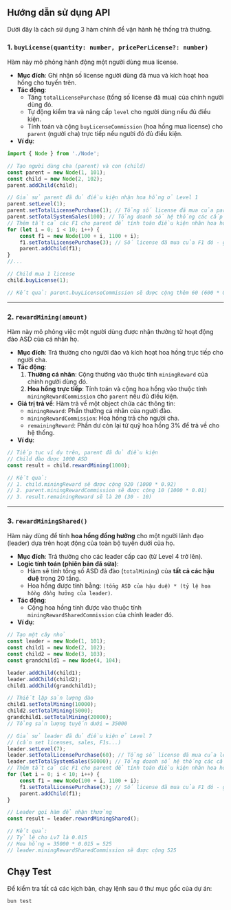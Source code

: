 ## Hướng dẫn sử dụng API

Dưới đây là cách sử dụng 3 hàm chính để vận hành hệ thống trả thưởng.

### 1\. `buyLicense(quantity: number, pricePerLicense?: number)`

Hàm này mô phỏng hành động một người dùng mua license.

- **Mục đích**: Ghi nhận số license người dùng đã mua và kích hoạt hoa hồng cho tuyến trên.
- **Tác động**:
    - Tăng `totalLicensePurchase` (tổng số license đã mua) của chính người dùng đó.
    - Tự động kiểm tra và nâng cấp `level` cho người dùng nếu đủ điều kiện.
    - Tính toán và cộng `buyLicenseCommission` (hoa hồng mua license) cho `parent` (người cha) trực tiếp nếu người đó đủ điều kiện.
- **Ví dụ**:

<!-- end list -->

```typescript
import { Node } from './Node';

// Tạo người dùng cha (parent) và con (child)
const parent = new Node(1, 101);
const child = new Node(2, 102);
parent.addChild(child);

// Giả sử parent đã đủ điều kiện nhận hoa hồng ở Level 1
parent.setLevel(1);
parent.setTotalLicensePurchase(1); // Tổng số license đã mua của parent
parent.setTotalSystemSales(100); // Tổng doanh số hệ thống các cấp dưới từ F1 đến F3
// Thêm tất cả các F1 cho parent để tính toán điều kiện nhân hoa hồng
for (let i = 0; i < 10; i++) {
    const f1 = new Node(100 + i, 1100 + i);
    f1.setTotalLicensePurchase(3); // Số license đã mua của F1 đó - giả sử mỗi F1 mua 3 license
    parent.addChild(f1);
}
//...

// Child mua 1 license
child.buyLicense(1); 

// Kết quả: parent.buyLicenseCommission sẽ được cộng thêm 60 (600 * 0.1)
```

-----

### 2\. `rewardMining(amount)`

Hàm này mô phỏng việc một người dùng được nhận thưởng từ hoạt động đào ASD của cá nhân họ.

- **Mục đích**: Trả thưởng cho người đào và kích hoạt hoa hồng trực tiếp cho người cha.
- **Tác động**:
    1.  **Thưởng cá nhân**: Cộng thưởng vào thuộc tính `miningReward` của chính người dùng đó.
    2.  **Hoa hồng trực tiếp**: Tính toán và cộng hoa hồng vào thuộc tính `miningRewardCommission` cho `parent` nếu đủ điều kiện.
- **Giá trị trả về**: Hàm trả về một object chứa các thông tin:
    - `miningReward`: Phần thưởng cá nhân của người đào.
    - `miningRewardCommission`: Hoa hồng trả cho người cha.
    - `remainingReward`: Phần dư còn lại từ quỹ hoa hồng 3% để trả về cho hệ thống.
- **Ví dụ**:

<!-- end list -->

```typescript
// Tiếp tục ví dụ trên, parent đã đủ điều kiện
// Child đào được 1000 ASD
const result = child.rewardMining(1000);

// Kết quả:
// 1. child.miningReward sẽ được cộng 920 (1000 * 0.92)
// 2. parent.miningRewardCommission sẽ được cộng 10 (1000 * 0.01)
// 3. result.remainingReward sẽ là 20 (30 - 10)
```

-----

### 3\. `rewardMiningShared()`

Hàm này dùng để tính **hoa hồng đồng hưởng** cho một người lãnh đạo (leader) dựa trên hoạt động của toàn bộ tuyến dưới của họ.

- **Mục đích**: Trả thưởng cho các leader cấp cao (từ Level 4 trở lên).
- **Logic tính toán (phiên bản đã sửa)**:
    - Hàm sẽ tính tổng số ASD đã đào (`totalMining`) của **tất cả các hậu duệ** trong 20 tầng.
    - Hoa hồng được tính bằng: `(tổng ASD của hậu duệ) * (tỷ lệ hoa hồng đồng hưởng của leader)`.
- **Tác động**:
    - Cộng hoa hồng tính được vào thuộc tính `miningRewardSharedCommission` của chính leader đó.
- **Ví dụ**:

<!-- end list -->

```typescript
// Tạo một cây nhỏ
const leader = new Node(1, 101);
const child1 = new Node(2, 102);
const child2 = new Node(3, 103);
const grandchild1 = new Node(4, 104);

leader.addChild(child1);
leader.addChild(child2);
child1.addChild(grandchild1);

// Thiết lập sản lượng đào
child1.setTotalMining(10000);
child2.setTotalMining(5000);
grandchild1.setTotalMining(20000);
// Tổng sản lượng tuyến dưới = 35000

// Giả sử leader đã đủ điều kiện ở Level 7
// (cần set licenses, sales, F1s...)
leader.setLevel(7); 
leader.setTotalLicensePurchase(60); // Tổng số license đã mua của leader
leader.setTotalSystemSales(50000); // Tổng doanh số hệ thống các cấp dưới từ F1 đến F3
// Thêm tất cả các F1 cho parent để tính toán điều kiện nhân hoa hồng
for (let i = 0; i < 10; i++) {
    const f1 = new Node(100 + i, 1100 + i);
    f1.setTotalLicensePurchase(3); // Số license đã mua của F1 đó - giả sử mỗi F1 mua 3 license
    parent.addChild(f1);
}

// Leader gọi hàm để nhận thưởng
const result = leader.rewardMiningShared();

// Kết quả:
// Tỷ lệ cho Lv7 là 0.015
// Hoa hồng = 35000 * 0.015 = 525
// leader.miningRewardSharedCommission sẽ được cộng 525
```

## Chạy Test

Để kiểm tra tất cả các kịch bản, chạy lệnh sau ở thư mục gốc của dự án:

```bash
bun test
```